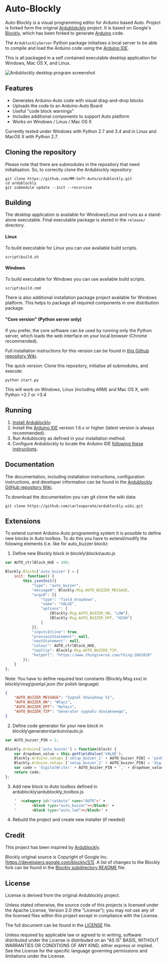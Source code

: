 # Auto-Blockly

Auto-Blockly is a visual programming editor for Arduino based Auto. Project is forked form the original [Ardublokckly][0] project. It is based on Google's [Blockly][1], which has been forked to generate [Arduino][15] code.

The `ArdublocklyServer` Python package initialises a local server to be able to compile and load the Arduino code using the [Arduino IDE][2].

This is all packaged in a self contained executable desktop application for Windows, Mac OS X, and Linux.

![Ardublockly desktop program screenshot][desktop_screeshot]

## Features

- Generates Arduino-Auto code with visual drag-and-drop blocks
- Uploads the code to an Arduino-Auto Board
- Useful "code block warnings"
- Includes additional components to support Auto platform
- Works on Windows / Linux / Mac OS X

Currently tested under Windows with Python 2.7 and 3.4 and in Linux and MacOS X with Python 2.7.

## Cloning the repository

Please note that there are submodules in the repository that need initialisation. So, to correctly clone the Ardublockly repository:

```
git clone https://github.com/MM-Soft-Auto/ardublockly.git
cd ardublockly
git submodule update --init --recursive
```

## Building

The desktop application is available for Windows/Linux and runs as a stand-alone executable. Final executable package is stored in the `release/` directory.

#### Linux

To build executable for Linux you can use available build scripts.

```
script\build.sh
```

#### Windows

To build executable for Windows you can use available build scripts.

```
script\build.cmd
```

There is also additional installation package project available for Windows platform. This helps to package all required components in one distribution package.

#### "Core version" (Python server only)

If you prefer, the core software can be used by running only the Python server, which loads the web interface on your local browser (Chrome recommended).

Full installation instructions for this version can be found in [this Github repository Wiki][5].

The quick version: Clone this repository, initialise all submodules, and execute:

```
python start.py
```

This will work on Windows, Linux (including ARM) and Mac OS X, with Python >2.7 or >3.4

## Running

1. [Install Ardublockly][5].
2. Install the [Arduino IDE][2] version 1.6.x or higher (latest version is always recommended).
3. Run Ardublockly as defined in your installation method.
4. Configure Ardublockly to locate the Arduino IDE [following these instructions][6].

## Documentation

The documentation, including installation instructions, configuration instructions, and developer information can be found in the [Ardublockly GitHub repository Wiki][7].

To download the documentation you can git clone the wiki data:

```
git clone https://github.com/carlosperate/ardublockly.wiki.git
```

## Extensions

To extend current Arduino-Auto programming system it is possible to define new blocks in Auto toolbox. To do this you have to extend/modify the folowing elements (i.e. like for auto_buzzer block):

1. Define new Blockly block in blockly\blocks\auto.js
```js
var AUTO_ctrlBlock_HUE = 100;

Blockly.Blocks['auto_buzzer'] = {
    init: function() {
        this.jsonInit({
            "type": "auto_buzzer",
            "message0": Blockly.Msg.AUTO_BUZZER_MESSAGE,
            "args0": [{
                "type": "field_dropdown",
                "name": "VALUE",
                "options": [
                    [Blockly.Msg.AUTO_BUZZER_ON, "LOW"],
                    [Blockly.Msg.AUTO_BUZZER_OFF, "HIGH"]
                ]
            }],
            "inputsInline": true,
            "previousStatement": null,
            "nextStatement": null,
            "colour": AUTO_ctrlBlock_HUE,
            "tooltip": Blockly.Msg.AUTO_BUZZER_TIP,
            "helpUrl": "https://www.thingiverse.com/thing:2662828"
        });
    }
};
```
Note: You have to define required text constants (Blockly.Msg.xxx) in blockly\msg\json\pl.json (for polish language)
```json
{
    "AUTO_BUZZER_MESSAGE": "Sygnał dźwiękowy %1",
    "AUTO_BUZZER_ON": "Włącz",
    "AUTO_BUZZER_OFF": "Wyłącz",
    "AUTO_BUZZER_TIP": "Generator sygnału dźwiękowego",
}
```
2. Define code generator for your new block in blockly\generators\arduino\auto.js
```js
var AUTO_buzzer_PIN = 2;

Blockly.Arduino['auto_buzzer'] = function(block) {
    var dropdown_value = this.getFieldValue('VALUE');
    Blockly.Arduino.setups_['setup_buzzer_1' + AUTO_buzzer_PIN] = 'pinMode(' + AUTO_buzzer_PIN + ', OUTPUT);';
    Blockly.Arduino.setups_['setup_buzzer_2' + AUTO_buzzer_PIN] = 'digitalWrite(' + AUTO_buzzer_PIN + ', HIGH);';
    var code = 'digitalWrite(' + AUTO_buzzer_PIN + ',' + dropdown_value + ');\n'
    return code;
};
```
3. Add new block to Auto toolbox defined in ardublockly\ardublockly_toolbox.js
```html
    '  <category id="catAuto" name="AUTO">' +
    '       <block type="auto_buzzer"></block>' +
    '       <block type="auto_led"></block>' +
```
4. Rebuild the project and create new installer (if needed) 

## Credit

This project has been inspired by [Ardublockly][0].

Blockly original source is Copyright of Google Inc. [https://developers.google.com/blockly/][1]. A list of changes to the Blockly fork can be found in the [Blockly subdirectory README][17] file.

## License

License is derived from the original Ardublockly project.

Unless stated otherwise, the source code of this projects is
licensed under the Apache License, Version 2.0 (the "License");
you may not use any of the licensed files within this project
except in compliance with the License.

The full document can be found in the [LICENSE][9] file.

Unless required by applicable law or agreed to in writing, software
distributed under the License is distributed on an "AS IS" BASIS,
WITHOUT WARRANTIES OR CONDITIONS OF ANY KIND, either express or implied.
See the License for the specific language governing permissions and
limitations under the License.

[0]: https://github.com/carlosperate/ardublockly/
[1]: https://developers.google.com/blockly/
[2]: http://www.arduino.cc/en/main/software/
[3]: TODO.md
[4]: https://github.com/carlosperate/ardublockly/releases/
[5]: https://github.com/carlosperate/ardublockly/wiki/Installing-Ardublockly
[6]: https://github.com/carlosperate/ardublockly/wiki/Configure-Ardublockly
[7]: https://github.com/carlosperate/ardublockly/wiki
[8]: https://github.com/carlosperate/ardublockly/compare/blockly-original...master
[9]: https://github.com/MM-Soft-Auto/ardublockly/blob/master/LICENSE
[10]: http://ardublockly.embeddedlog.com/demo/index.html
[11]: http://ardublockly.embeddedlog.com/demo/classic/index.html
[15]: http://www.arduino.cc
[16]: https://github.com/BlocklyDuino/BlocklyDuino
[17]: blockly/README.md
[desktop_screeshot]: http://carlosperate.github.io/ardublockly/images/screenshot_desktop_1.png
[web_screenshot_responsive]: http://carlosperate.github.io/ardublockly/images/screenshot_material_all_small.jpg
[web_screenshot_classic]: http://carlosperate.github.io/ardublockly/images/screenshot_1.png
